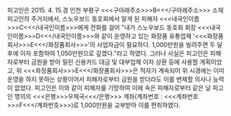 피고인은 2015. 4. 15.경 인천 부평구 <<<구아래주소>>>B<<</구아래주소>>> 소재 피고인의 주거지에서, 스노우보드 동호회에서 알게 된 피해자 <<<내국인이름>>>C<<</내국인이름>>>에게 전화를 걸어 "내가 스노우보드 동호회 회장 <<<내국인이름>>>D<<</내국인이름>>>와 같이 운영하고 있는 화장품 유통업체 '<<<화장품회사>>>E<<</화장품회사>>>'의 사업자금이 필요하다. 1,000만원을 빌려주면 두 달 후에 이자 포함하여 1,050만원으로 갚겠다."라고 하였다.
그러나 사실은 피고인은 피해자로부터 금원을 받아 밀린 신용카드 대금 및 대부업체 이자 상환 등에 사용할 계획이었고, 위 <<<화장품회사>>>E<<</화장품회사>>>은 적자가 계속되어 위 시경에는 이미 운영을 하지 못하는 상황이어서 피해자로부터 금원을 받더라도 이를 변제할 의사나 능력이 없었다.
피고인은 이와 같이 피해자를 기망하여 이에 속은 피해자로부터 같은 날 피고인 명의의 <<<은행>>>우체국<<</은행>>> 계좌(계좌번호 : <<<계좌번호>>>F<<</계좌번호>>>)로 1,000만원을 교부받아 이를 편취하였다.